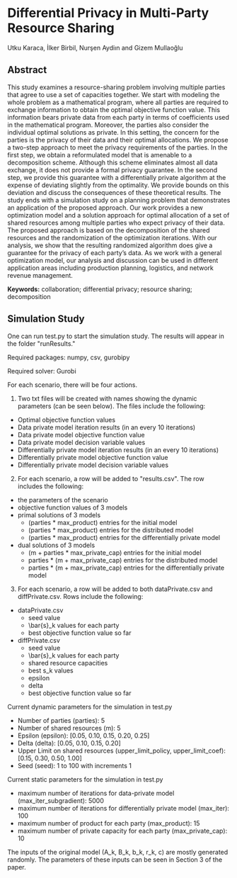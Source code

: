 # Differential Privacy in Multi-Party Resource Sharing

Utku Karaca, İlker Birbil, Nurşen Aydiın and Gizem Mullaoğlu

## Abstract

This study examines a resource-sharing problem involving multiple
parties that agree to use a set of capacities together. We start with
modeling the whole problem as a mathematical program, where all
parties are required to exchange information to obtain the optimal
objective function value. This information bears private data from
each party in terms of coefficients used in the mathematical
program. Moreover, the parties also consider the individual optimal
solutions as private. In this setting, the concern for the parties is
the privacy of their data and their optimal allocations. We propose a
two-step approach to meet the privacy requirements of the parties. In
the first step, we obtain a reformulated model that is amenable to a
decomposition scheme. Although this scheme eliminates almost all data
exchange, it does not provide a formal privacy guarantee. In the
second step, we provide this guarantee with a differentially private
algorithm at the expense of deviating slightly from the optimality. We
provide bounds on this deviation and discuss the consequences of these
theoretical results. The study ends with a simulation study on a
planning problem that demonstrates an application of the proposed
approach. Our work provides a new optimization model and a solution
approach for optimal allocation of a set of shared resources among
multiple parties who expect privacy of their data. The proposed
approach is based on the decomposition of the shared resources and the
randomization of the optimization iterations. With our analysis, we
show that the resulting randomized algorithm does give a guarantee for
the privacy of each party’s data. As we work with a general
optimization model, our analysis and discussion can be used in
different application areas including production planning, logistics,
and network revenue management.

**Keywords:** collaboration; differential privacy; resource sharing; decomposition

## Simulation Study

One can run test.py to start the simulation study. The results will appear in the folder "runResults."

Required packages: numpy, csv, gurobipy

Required solver: Gurobi

For each scenario, there will be four actions.
1. Two txt files will be created with names showing the dynamic parameters (can be seen below). The files include the following:
- Optimal objective function values
- Data private model iteration results (in an every 10 iterations)
- Data private model objective function value
- Data private model decision variable values
- Differentially private model iteration results (in an every 10 iterations)
- Differentially private model objective function value
- Differentially private model decision variable values

2. For each scenario, a row will be added to "results.csv". The row includes the following:
- the parameters of the scenario
- objective function values of 3 models
- primal solutions of 3 models
  - (parties * max_product) entries for the initial model
  - (parties * max_product) entries for the distributed model
  - (parties * max_product) entries for the differentially private model
- dual solutions of 3 models
  - (m + parties * max_private_cap) entries for the initial model
  - parties * (m + max_private_cap) entries for the distributed model
  - parties * (m + max_private_cap) entries for the differentially private model

3. For each scenario, a row will be added to both dataPrivate.csv and
diffPrivate.csv. Rows include the following:
- dataPrivate.csv
  - seed value
  - \bar{s}_k values for each party
  -  best objective function value so far
- diffPrivate.csv
  - seed value
  - \bar{s}_k values for each party
  - shared resource capacities
  - best s_k values
  -  epsilon
  -  delta
  - best objective function value so far
		
Current dynamic parameters for the simulation in test.py
- Number of parties (parties): 5  
- Number of shared resources (m): 5
- Epsilon (epsilon): [0.05, 0.10, 0.15, 0.20, 0.25]
- Delta (delta): [0.05, 0.10, 0.15, 0.20]
- Upper Limit on shared resources (upper_limit_policy, upper_limit_coef): [0.15, 0.30, 0.50, 1.00] 
- Seed (seed): 1 to 100 with increments 1

Current static parameters for the simulation in test.py
- maximum number of iterations for data-private model (max_iter_subgradient): 5000
- maximum number of iterations for differentially private model (max_iter): 100
- maximum number of product for each party (max_product): 15
- maximum number of private capacity for each party (max_private_cap): 10

The inputs of the original model (A_k, B_k, b_k, r_k, c) are mostly generated randomly. The parameters of these inputs can be seen in Section 3 of the paper.
